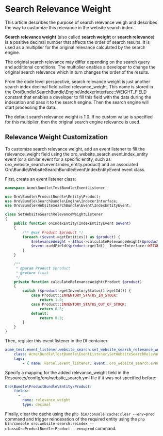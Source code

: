 # Search Relevance Weight

This article describes the purpose of search relevance weigh and describes the way to customize this relevance in the website search index.

**Search relevance weight** (also called **search weight** or **search relevance**) is a positive decimal number that affects the order of search results. It is used as a multiplier for the original relevance calculated by the search engine.

The original search relevance may differ depending on the search query and additional conditions. The multiplier enables a developer to change the original search relevance which in turn changes the order of the results.

From the code level perspective, search relevance weight is just another search index decimal field called relevance_weight. This name is stored in the Oro\\Bundle\\SearchBundle\\Engine\\IndexerInterface::WEIGHT_FIELD constant that enables a developer to fill this field with the data during the indexation and pass it to the search engine. Then the search engine will start processing the data.

The default search relevance weight is 1.0. If no custom value is specified for this multiplier, then the original search engine relevance is used.

## Relevance Weight Customization

To customize search relevance weight, add an event listener to fill the relevance_weight field using the oro_website_search.event.index_entity event (or a similar event for a specific entity, such as oro_website_search.event.index_entity.product) and an associated Oro\\Bundle\\WebsiteSearchBundle\\Event\\IndexEntityEvent event class.

First, create an event listener class:

```php
namespace Acme\Bundle\TestBundle\EventListener;

use Oro\Bundle\ProductBundle\Entity\Product;
use Oro\Bundle\SearchBundle\Engine\IndexerInterface;
use Oro\Bundle\WebsiteSearchBundle\Event\IndexEntityEvent;

class SetWebsiteSearchRelevanceWeightListener
{
    public function onIndexEntity(IndexEntityEvent $event)
    {
        /** @var Product $product */
        foreach ($event->getEntities() as $product) {
            $relevanceWeight = $this->calculateRelevanceWeight($product);
            $event->addField($product->getId(), IndexerInterface::WEIGHT_FIELD, $relevanceWeight);
        }
    }

    /**
     * @param Product $product
     * @return float
     */
    private function calculateRelevanceWeight(Product $product)
    {
        switch ($product->getInventoryStatus()->getId()) {
            case Product::INVENTORY_STATUS_IN_STOCK:
                return 1.0;
            case Product::INVENTORY_STATUS_OUT_OF_STOCK:
                return 0.5;
            default:
                return 0.3;
        }
    }
}
```

Then, register this event listener in the DI container:

```yaml
acme_test.event_listener.website_search.set_website_search_relevance_weight:
    class: Acme\Bundle\TestBundle\EventListener\SetWebsiteSearchRelevanceWeightListener
    tags:
        - { name: kernel.event_listener, event: oro_website_search.event.index_entity.product, method: onIndexEntity }
```

Specify a mapping for the added relevance_weight field in the Resources/config/oro/website_search.yml file if it was not specified before:

```yaml
Oro\Bundle\ProductBundle\Entity\Product:
    fields:
      -
        name: relevance_weight
        type: decimal
```

Finally, clear the cache using the `php bin/console cache:clear --env=prod` command and trigger reindexation of the required entity using the `php bin/console oro:website-search:reindex --class=OroProductBundle:Product --env=prod` command.
